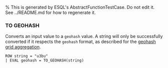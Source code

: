 % This is generated by ESQL's AbstractFunctionTestCase. Do not edit it. See ../README.md for how to regenerate it.

### TO GEOHASH
Converts an input value to a `geohash` value.
A string will only be successfully converted if it respects the
`geohash` format, as described for the
[geohash grid aggregation](https://www.elastic.co/docs/reference/aggregations/search-aggregations-bucket-geohashgrid-aggregation).

```esql
ROW string = "u3bu"
| EVAL geohash = TO_GEOHASH(string)
```
